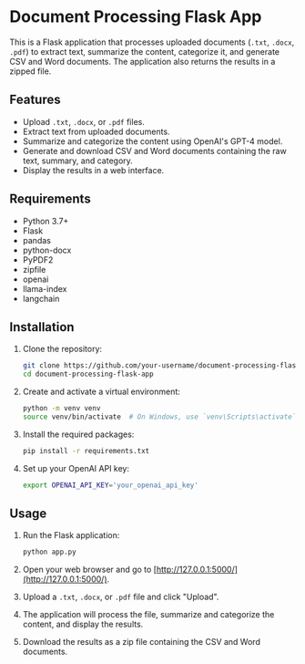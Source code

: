 # Document Processing Flask App

This is a Flask application that processes uploaded documents (`.txt`, `.docx`, `.pdf`) to extract text, summarize the content, categorize it, and generate CSV and Word documents. The application also returns the results in a zipped file.

## Features

- Upload `.txt`, `.docx`, or `.pdf` files.
- Extract text from uploaded documents.
- Summarize and categorize the content using OpenAI's GPT-4 model.
- Generate and download CSV and Word documents containing the raw text, summary, and category.
- Display the results in a web interface.

## Requirements

- Python 3.7+
- Flask
- pandas
- python-docx
- PyPDF2
- zipfile
- openai
- llama-index
- langchain

## Installation

1. Clone the repository:

    ```bash
    git clone https://github.com/your-username/document-processing-flask-app.git
    cd document-processing-flask-app
    ```

2. Create and activate a virtual environment:

    ```bash
    python -m venv venv
    source venv/bin/activate  # On Windows, use `venv\Scripts\activate`
    ```

3. Install the required packages:

    ```bash
    pip install -r requirements.txt
    ```

4. Set up your OpenAI API key:

    ```bash
    export OPENAI_API_KEY='your_openai_api_key'
    ```

## Usage

1. Run the Flask application:

    ```bash
    python app.py
    ```

2. Open your web browser and go to [http://127.0.0.1:5000/](http://127.0.0.1:5000/).

3. Upload a `.txt`, `.docx`, or `.pdf` file and click "Upload".

4. The application will process the file, summarize and categorize the content, and display the results.

5. Download the results as a zip file containing the CSV and Word documents.
